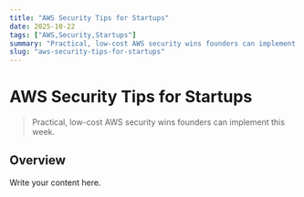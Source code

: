 ```yaml
---
title: "AWS Security Tips for Startups"
date: 2025-10-22
tags: ["AWS,Security,Startups"]
summary: "Practical, low-cost AWS security wins founders can implement this week."
slug: "aws-security-tips-for-startups"
---
```


# AWS Security Tips for Startups

> Practical, low-cost AWS security wins founders can implement this week.

## Overview

Write your content here.
